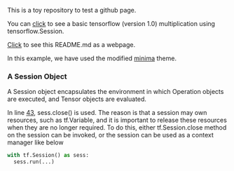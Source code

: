 

This is a toy repository to test a github page.

You can [click](https://github.com/ffliza/hello-world/blob/master/matrix_multiplication_tf.py) to see a basic tensorflow (version 1.0) multiplication using tensorflow.Session. 

[Click](https://ffliza.github.io/hello-world-tf-Session/) to see this README.md as a webpage. 

In this example, we have used the modified [minima](https://pages.github.com/themes/) theme.

### A Session Object

A Session object encapsulates the environment in which Operation objects are executed, and Tensor objects are evaluated.

In line [43](https://github.com/ffliza/hello-world/blob/master/matrix_multiplication_tf.py), sess.close() is used. The reason is that a session may own resources, such as tf.Variable, and it is important to release these resources when they are no longer required. To do this, either tf.Session.close method on the session can be invoked, or the session can be used as a context manager like below

```python
with tf.Session() as sess:
  sess.run(...)
```
